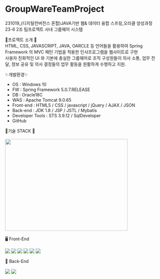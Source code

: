# GroupWareTeamProject
231019_(디지털컨버전스 혼합)JAVA기반 웹& 데이터 융합 스프링,오라클 양성과정 23-6 
2조 팀프로젝트 사내 그룹웨어 시스템
<br>

 📢프로젝트 소개 📢
 <br>
HTML, CSS, JAVASCRIPT, JAVA, OARCLE 등 언어들을 활용하여 Spring Framework 의 MVC 패턴 기법을 적용한 인사프로그램을 웹사이트로 구현 <br>
사용자 친화적인 UI 와 기본에 충실한 그룹웨어로 조직 구성원들이 의사 소통, 업무 전달, 정보 공유 및 의사 결정들의 업무 활동을 원활하게 수행하고 지원.
<br>

 ✨개발환경✨

- OS : Windows 10  <br>
- FW : Spring Framework 5.0.7.RELEASE <br>
- DB : Oracle18C
- WAS : Apache Tomcat 9.0.65
- Front-end : HTML5 / CSS / javascript / jQuery / AJAX / JSON
- Back-end : JDK 1.8 / JSP / JSTL / Mybatis
- Developer Tools : STS 3.9.12 / SqlDeveloper 
- GitHub

🧾기술 STACK 🧾
<br><br>
<img src="https://github.com/YoonHanmin/GroupWareTeamProject/assets/145332449/a54c16c0-7626-418b-8e90-fef672b78852" style="width:400px; height:300px;">
<br><br>
🖥️ Front-End <br><br>
<img src="https://img.shields.io/badge/HTML5-00599C?style=flat&logo=HTML5&logoColor=white"/>
<img src="https://img.shields.io/badge/CSS-A8B9CC?style=flat&logo=C&logoColor=white"/>
<img src="https://img.shields.io/badge/javascript-F6C915?style=flat&logo=javascript&logoColor=white"/>
<img src="https://img.shields.io/badge/jQuery-yellow?style=flat&logo=jQuery&logoColor=white"/>
<img src="https://img.shields.io/badge/AJAX -#EE4353?style=flat&logo=AJAX &logoColor=white"/>
<img src="https://img.shields.io/badge/visualstudiocode-007ACC?style=flat&logo=VSCode&logoColor=white"/>	

📡 Back-End <br><br>
<img src="https://img.shields.io/badge/Java-3766AB?style=flat&logo=Java&logoColor=white"/>
<img src="https://img.shields.io/badge/JSP-#333366?style=flat&logo=Java&logoColor=white"/>
